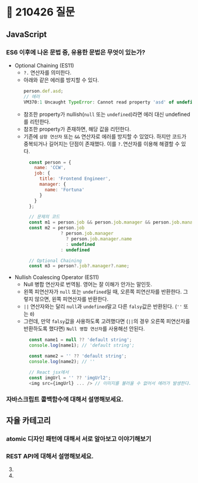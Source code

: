# 📆 210426 질문

## JavaScript
### ES6 이후에 나온 문법 중, 유용한 문법은 무엇이 있는가?
  - Optional Chaining (ES11)
    - `?.` 연산자를 의미한다.
    - 아래와 같은 에러를 방지할 수 있다.
      ```javascript
      person.def.asd;
      // 에러
      VM370:1 Uncaught TypeError: Cannot read property 'asd' of undefined at <anonymous>:1:12
      ```
    - 참조한 property가 nullish(`null` 또는 `undefined`)라면 에러 대신 undefined를 리턴한다.
    - 참조한 property가 존재하면, 해당 값을 리턴한다.
    - 기존에 `삼항 연산자` 또는 `&&` 연산자로 에러를 방지할 수 있었다. 하지만 코드가 중복되거나 길어지는 단점이 존재했다. 이를 `?.`연산자를 이용해 해결할 수 있다. 
      ```javascript
        const person = {
          name: 'CCW',
          job: {
            title: 'Frontend Engineer',
            manager: {
              name: 'Fortuna'
            }
          }
        };

        // 문제의 코드
        const m1 = person.job && person.job.manager && person.job.manager.name;
        const m2 = person.job 
                    ? person.job.manager
                      ? person.job.manager.name
                      : undefined
                    : undefined

        // Optional Chaining
        const m3 = person?.job?.manager?.name;
      ```
  - Nullish Coalescing Operator (ES11)
    - Null 병합 연산자로 번역됨. 영어는 잘 이해가 안가는 말인듯.  
    - 왼쪽 피연산자가 `null` 또는 `undefined`일 때, 오른쪽 피연산자를 반환한다. 그렇지 않으면, 왼쪽 피연산자를 반환한다.
    - `||` 연산자와는 달리 `null`과 `undefined`말고 다른 `falsy`값은 반환된다. (`''` 또는 `0`)
    - 그런데, 만약 `falsy`값을 사용하도록 고려했다면 (`||`의 경우 오른쪽 피연산자를 반환하도록 했다면) `Null 병합 연산자`를 사용해선 안된다.  
      ```javascript
        const name1 = null ?? 'default string';
        console.log(name1); // 'default string';

        const name2 = '' ?? 'default string';
        console.log(name2); // ''

        // React jsx에서
        const imgUrl = '' ?? 'imgUrl2';
        <img src={imgUrl} ... /> // 이미지를 불러올 수 없어서 에러가 발생한다.
      ```

  
### 자바스크립트 콜백함수에 대해서 설명해보세요.

## 자율 카테고리
### atomic 디자인 패턴에 대해서 서로 알아보고 이야기해보기
### REST API에 대해서 설명해보세요.
3.
4. 
